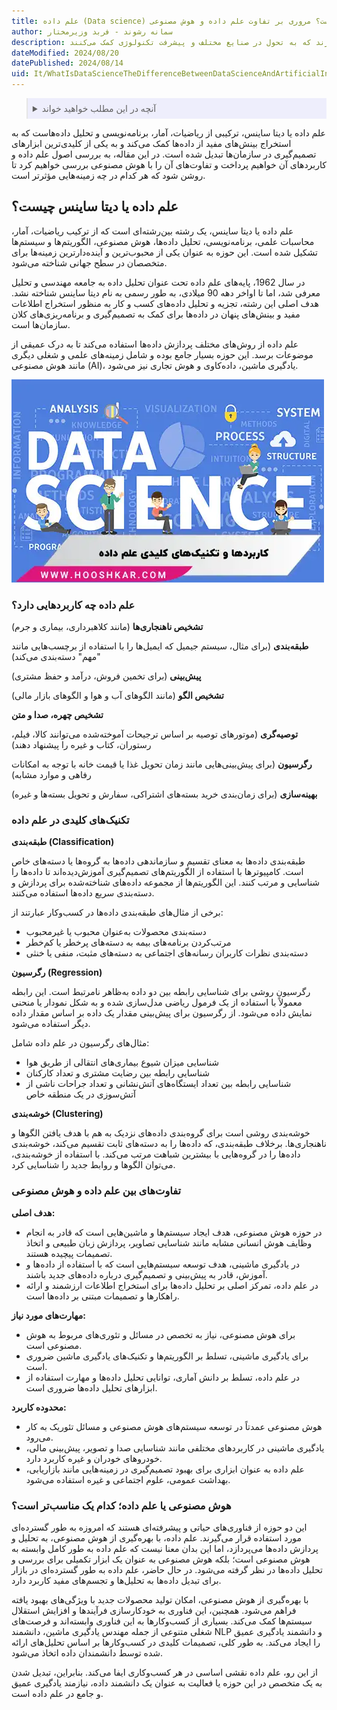 ```yaml
---
title: علم داده (Data science) چیست؟ مروری بر تفاوت علم داده و هوش مصنوعی
author: سمانه رشوند - فربد وزیرمختار
description: علم داده و هوش مصنوعی دو حوزه مرتبط اما متمایز در دنیای فناوری هستند. هر کدام اهداف، مهارت‌ها و کاربردهای خاص خود را دارند که به تحول در صنایع مختلف و پیشرفت تکنولوژی کمک می‌کنند.
dateModified: 2024/08/20
datePublished: 2024/08/14
uid: It/WhatIsDataScienceTheDifferenceBetweenDataScienceAndArtificialIntelligence
---
```

<blockquote style="background-color:#eeeefc; padding:0.5rem">

<details>
  <summary>آنچه در این مطلب خواهید خواند</summary>
  <ul>
    <li>علم داده یا دیتا ساینس چیست؟</li>
    <li>علم داده چه کاربردهایی دارد؟</li>
    <li>تکنیک‌های کلیدی در علم داده</li>
    <li>تفاوت‌های بین علم داده و هوش مصنوعی</li>
    <li>هوش مصنوعی یا علم داده؛ کدام یک مناسب‌تر است؟</li>
  </ul>
</details>
</blockquote>


علم داده یا دیتا ساینس، ترکیبی از ریاضیات، آمار، برنامه‌نویسی و تحلیل داده‌هاست که به استخراج بینش‌های مفید از داده‌ها کمک می‌کند و به یکی از کلیدی‌ترین ابزارهای تصمیم‌گیری در سازمان‌ها تبدیل شده است. در این مقاله، به بررسی اصول علم داده و کاربردهای آن خواهیم پرداخت و تفاوت‌های آن را با هوش مصنوعی بررسی خواهیم کرد تا روشن شود که هر کدام در چه زمینه‌هایی مؤثرتر است.

## علم داده یا دیتا ساینس چیست؟

علم داده یا دیتا ساینس، یک رشته بین‌رشته‌ای است که از ترکیب ریاضیات، آمار، محاسبات علمی، برنامه‌نویسی، تحلیل داده‌ها، هوش مصنوعی، الگوریتم‌ها و سیستم‌ها تشکیل شده است. این حوزه به عنوان یکی از محبوب‌ترین و آینده‌دارترین زمینه‌ها برای متخصصان در سطح جهانی شناخته می‌شود.

در سال 1962، پایه‌های علم داده تحت عنوان تحلیل داده به جامعه مهندسی و تحلیل معرفی شد، اما تا اواخر دهه 90 میلادی، به طور رسمی به نام دیتا ساینس شناخته نشد. هدف اصلی این رشته، تجزیه و تحلیل داده‌های کسب و کار به منظور استخراج اطلاعات مفید و بینش‌های پنهان در داده‌ها برای کمک به تصمیم‌گیری و برنامه‌ریزی‌های کلان سازمان‌ها است.

علم داده از روش‌های مختلف پردازش داده‌ها استفاده می‌کند تا به درک عمیقی از موضوعات برسد. این حوزه بسیار جامع بوده و شامل زمینه‌های علمی و شغلی دیگری مانند هوش مصنوعی (AI)، یادگیری ماشین، داده‌کاوی و هوش تجاری نیز می‌شود.

![کاربرد ها و تکنیک های کلیدی علم داده](./Images/DataScience.webp)

### علم داده چه کاربردهایی دارد؟

**تشخیص ناهنجاری‌ها** (مانند کلاهبرداری، بیماری و جرم)  

**طبقه‌بندی** (برای مثال، سیستم جیمیل که ایمیل‌ها را با استفاده از برچسب‌هایی مانند "مهم" دسته‌بندی می‌کند)  

**پیش‌بینی** (برای تخمین فروش، درآمد و حفظ مشتری)  

**تشخیص الگو** (مانند الگوهای آب و هوا و الگوهای بازار مالی) 

**تشخیص چهره، صدا و متن**  

**توصیه‌گری** (موتورهای توصیه بر اساس ترجیحات آموخته‌شده می‌توانند کالا، فیلم، رستوران، کتاب و غیره را پیشنهاد دهند)  

**رگرسیون** (برای پیش‌بینی‌هایی مانند زمان تحویل غذا یا قیمت خانه با توجه به امکانات رفاهی و موارد مشابه)

**بهینه‌سازی** (برای زمان‌بندی خرید بسته‌های اشتراکی، سفارش و تحویل بسته‌ها و غیره)

### تکنیک‌های کلیدی در علم داده

**طبقه‌بندی (Classification)**  

طبقه‌بندی داده‌ها به معنای تقسیم و سازماندهی داده‌ها به گروه‌ها یا دسته‌های خاص است. کامپیوترها با استفاده از الگوریتم‌های تصمیم‌گیری آموزش‌دیده‌اند تا داده‌ها را شناسایی و مرتب کنند. این الگوریتم‌ها از مجموعه داده‌های شناخته‌شده برای پردازش و دسته‌بندی سریع داده‌ها استفاده می‌کنند.

برخی از مثال‌های طبقه‌بندی داده‌ها در کسب‌وکار عبارتند از:  
- دسته‌بندی محصولات به‌عنوان محبوب یا غیرمحبوب  
- مرتب‌کردن برنامه‌های بیمه به دسته‌های پرخطر یا کم‌خطر  
- دسته‌بندی نظرات کاربران رسانه‌های اجتماعی به دسته‌های مثبت، منفی یا خنثی  

**رگرسیون (Regression)**  

رگرسیون روشی برای شناسایی رابطه بین دو داده به‌ظاهر نامرتبط است. این رابطه معمولاً با استفاده از یک فرمول ریاضی مدل‌سازی شده و به شکل نمودار یا منحنی نمایش داده می‌شود. از رگرسیون برای پیش‌بینی مقدار یک داده بر اساس مقدار داده دیگر استفاده می‌شود.

مثال‌های رگرسیون در علم داده شامل:  
- شناسایی میزان شیوع بیماری‌های انتقالی از طریق هوا  
- شناسایی رابطه بین رضایت مشتری و تعداد کارکنان  
- شناسایی رابطه بین تعداد ایستگاه‌های آتش‌نشانی و تعداد جراحات ناشی از آتش‌سوزی در یک منطقه خاص  

**خوشه‌بندی (Clustering)**  

خوشه‌بندی روشی است برای گروه‌بندی داده‌های نزدیک به هم با هدف یافتن الگوها و ناهنجاری‌ها. برخلاف طبقه‌بندی، که داده‌ها را به دسته‌های ثابت تقسیم می‌کند، خوشه‌بندی داده‌ها را در گروه‌هایی با بیشترین شباهت مرتب می‌کند. با استفاده از خوشه‌بندی، می‌توان الگوها و روابط جدید را شناسایی کرد.

### تفاوت‌های بین علم داده و هوش مصنوعی

**هدف اصلی:**

- در حوزه هوش مصنوعی، هدف ایجاد سیستم‌ها و ماشین‌هایی است که قادر به انجام وظایف هوش انسانی مشابه مانند شناسایی تصاویر، پردازش زبان طبیعی و اتخاذ تصمیمات پیچیده هستند.
- در یادگیری ماشینی، هدف توسعه سیستم‌هایی است که با استفاده از داده‌ها و آموزش، قادر به پیش‌بینی و تصمیم‌گیری درباره داده‌های جدید باشند.
- در علم داده، تمرکز اصلی بر تحلیل داده‌ها برای استخراج اطلاعات ارزشمند و ارائه راهکارها و تصمیمات مبتنی بر داده‌ها است.

**مهارت‌های مورد نیاز:**

- برای هوش مصنوعی، نیاز به تخصص در مسائل و تئوری‌های مربوط به هوش مصنوعی است.
- برای یادگیری ماشینی، تسلط بر الگوریتم‌ها و تکنیک‌های یادگیری ماشین ضروری است.
- در علم داده، تسلط بر دانش آماری، توانایی تحلیل داده‌ها و مهارت استفاده از ابزارهای تحلیل داده‌ها ضروری است.

**محدوده کاربرد:**

- هوش مصنوعی عمدتاً در توسعه سیستم‌های هوش مصنوعی و مسائل تئوریک به کار می‌رود.
- یادگیری ماشینی در کاربردهای مختلفی مانند شناسایی صدا و تصویر، پیش‌بینی مالی، خودروهای خودران و غیره کاربرد دارد.
- علم داده به عنوان ابزاری برای بهبود تصمیم‌گیری در زمینه‌هایی مانند بازاریابی، بهداشت عمومی، علوم اجتماعی و غیره استفاده می‌شود.

### هوش مصنوعی یا علم داده؛ کدام یک مناسب‌تر است؟

این دو حوزه از فناوری‌های حیاتی و پیشرفته‌ای هستند که امروزه به طور گسترده‌ای مورد استفاده قرار می‌گیرند. علم داده، با بهره‌گیری از هوش مصنوعی، به تحلیل و پردازش داده‌ها می‌پردازد، اما این بدان معنا نیست که علم داده به طور کامل وابسته به هوش مصنوعی است؛ بلکه هوش مصنوعی به عنوان یک ابزار تکمیلی برای بررسی و تحلیل داده‌ها در نظر گرفته می‌شود. در حال حاضر، علم داده به طور گسترده‌ای در بازار برای تبدیل داده‌ها به تحلیل‌ها و تجسم‌های مفید کاربرد دارد.

با بهره‌گیری از هوش مصنوعی، امکان تولید محصولات جدید با ویژگی‌های بهبود یافته فراهم می‌شود. همچنین، این فناوری به خودکارسازی فرآیندها و افزایش استقلال سیستم‌ها کمک می‌کند. بسیاری از کسب‌وکارها به این فناوری وابسته‌اند و فرصت‌های شغلی متنوعی از جمله مهندس یادگیری ماشین، دانشمند NLP و دانشمند یادگیری عمیق را ایجاد می‌کند. به طور کلی، تصمیمات کلیدی در کسب‌وکارها بر اساس تحلیل‌های ارائه شده توسط دانشمندان داده اتخاذ می‌شود.

 از این رو، علم داده نقشی اساسی
در هر کسب‌وکاری ایفا می‌کند. بنابراین، تبدیل شدن به یک متخصص در این حوزه یا فعالیت به عنوان یک دانشمند داده، نیازمند یادگیری عمیق و جامع در علم داده است.
